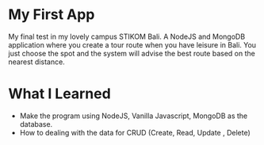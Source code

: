 # My First App
My final test in my lovely campus STIKOM Bali.
A NodeJS and MongoDB application where you create a tour route when you have leisure in Bali. You just choose the spot and the system will advise the best route based on the nearest distance. 

# What I Learned

* Make the program using NodeJS, Vanilla Javascript, MongoDB as the database. 
* How to dealing with the data for CRUD (Create, Read, Update , Delete)
